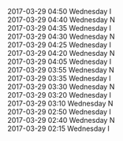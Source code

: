 2017-03-29 04:50 Wednesday  I  
2017-03-29 04:40 Wednesday  N  
2017-03-29 04:35 Wednesday  I  
2017-03-29 04:30 Wednesday  N  
2017-03-29 04:25 Wednesday  I  
2017-03-29 04:20 Wednesday  N  
2017-03-29 04:05 Wednesday  I  
2017-03-29 03:55 Wednesday  N  
2017-03-29 03:35 Wednesday  I  
2017-03-29 03:30 Wednesday  N  
2017-03-29 03:20 Wednesday  I  
2017-03-29 03:10 Wednesday  N  
2017-03-29 02:50 Wednesday  I  
2017-03-29 02:40 Wednesday  N  
2017-03-29 02:15 Wednesday  I  
